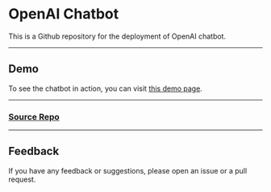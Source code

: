 # OpenAI Chatbot

This is a Github repository for the deployment of OpenAI chatbot.

---
## Demo
To see the chatbot in action, you can visit [this demo page](https://risu.vercel.app).

---
### [Source Repo](https://github.com/RealityMoez/ChatBot)

---
## Feedback
If you have any feedback or suggestions, please open an issue or a pull request.
